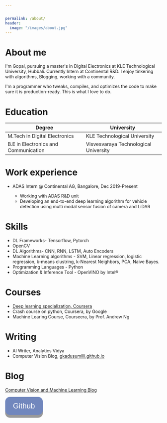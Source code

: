 ```yaml
---


permalink: /about/
header:
  image: "/images/about.jpg"
---
```


About me
======
I'm Gopal, pursuing a master's in Digital Electronics at KLE Technological University, Hubbali. Currently Intern at Continental R&D. I enjoy tinkering with algorithms, Blogging, working with a community.

I'm a programmer who tweaks, compiles, and optimizes the code to make sure it is production-ready. This is what I love to do.


Education
======

| Degree | University |
| --- | --- |
| M.Tech in Digital Electronics | KLE Technological University |
| B.E in Electronics and Communication | Visvesvaraya Technological University |


Work experience
======
* ADAS Intern @ Continental AG, Bangalore, Dec 2019-Present

   * Working with ADAS R&D unit
   * Developing an end-to-end deep learning algorithm for vehicle detection using multi modal sensor fusion of camera and LiDAR
  
   

Skills
======
* DL Frameworks- Tensorflow, Pytorch
* OpenCV
* DL Algorithms- CNN, RNN, LSTM, Auto Encoders
* Machine Learning algorithms - SVM, Linear regression, logistic regression, k-means clustring, k-Nearest Neighbors, PCA, Naive Bayes.
* Programming Languages - Python
* Optimization & Inference Tool - OpenVINO by Intel® 

Courses
======
* <a href="https://www.coursera.org/account/accomplishments/specialization/certificate/DNJHMTSMUMTT" title="Deep learning specialization, Coursera"> Deep learning specialization, Coursera </a>
* Crash course on python, Coursera, by Google
* Machine Learing Course, Courseera, by Prof. Andrew Ng

Writing
======

* AI Writer, Analytics Vidya 
* Computer Vision Blog, [gkadusumilli.github.io](https://gkadusumilli.github.io)

Blog
======
<a href="https://gkadusumilli.github.io/" title="Computer Vision and Machine Learning Blog">Computer Vision and Machine Learning Blog</a>

<style>
.button {
  display: inline-block;
  padding: 15px 25px;
  font-size: 24px;
  cursor: pointer;
  text-align: center;
  text-decoration: none;
  outline: none;
  color: #fff;
  background-color: #7187bd;
  border: none;
  border-radius: 15px;
  box-shadow: 0 9px #999;
}

.button:hover {background-color: #7187bd}

.button:active {
  background-color: #7187bd;
  box-shadow: 0 5px #666;
  transform: translateY(4px);
}
</style>

<button class="button" onclick="location.href='https://github.com/gkadusumilli/'" type="button">Github</button>

